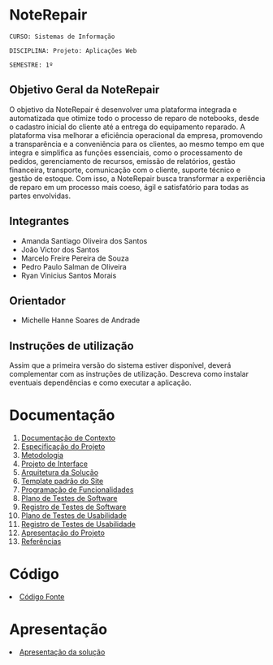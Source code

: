 # NoteRepair

`CURSO: Sistemas de Informação`

`DISCIPLINA: Projeto: Aplicações Web`

`SEMESTRE: 1º`

## Objetivo Geral da NoteRepair

O objetivo da NoteRepair é desenvolver uma plataforma integrada e automatizada que otimize todo o processo de reparo de notebooks, desde o cadastro inicial do cliente até a entrega do equipamento reparado. A plataforma visa melhorar a eficiência operacional da empresa, promovendo a transparência e a conveniência para os clientes, ao mesmo tempo em que integra e simplifica as funções essenciais, como o processamento de pedidos, gerenciamento de recursos, emissão de relatórios, gestão financeira, transporte, comunicação com o cliente, suporte técnico e gestão de estoque. Com isso, a NoteRepair busca transformar a experiência de reparo em um processo mais coeso, ágil e satisfatório para todas as partes envolvidas.

## Integrantes

* Amanda Santiago Oliveira dos Santos
* João Victor dos Santos
* Marcelo Freire Pereira de Souza
* Pedro Paulo Salman de Oliveira
* Ryan Vinicius Santos Morais

## Orientador

* Michelle Hanne Soares de Andrade

## Instruções de utilização

Assim que a primeira versão do sistema estiver disponível, deverá complementar com as instruções de utilização. Descreva como instalar eventuais dependências e como executar a aplicação.

# Documentação

<ol>
<li><a href="docs/01-Documentação de Contexto.md"> Documentação de Contexto</a></li>
<li><a href="docs/02-Especificação do Projeto.md"> Especificação do Projeto</a></li>
<li><a href="docs/03-Metodologia.md"> Metodologia</a></li>
<li><a href="docs/04-Projeto de Interface.md"> Projeto de Interface</a></li>
<li><a href="docs/05-Arquitetura da Solução.md"> Arquitetura da Solução</a></li>
<li><a href="docs/06-Template padrão do Site.md"> Template padrão do Site</a></li>
<li><a href="docs/07-Programação de Funcionalidades.md"> Programação de Funcionalidades</a></li>
<li><a href="docs/08-Plano de Testes de Software.md"> Plano de Testes de Software</a></li>
<li><a href="docs/09-Registro de Testes de Software.md"> Registro de Testes de Software</a></li>
<li><a href="docs/10-Plano de Testes de Usabilidade.md"> Plano de Testes de Usabilidade</a></li>
<li><a href="docs/11-Registro de Testes de Usabilidade.md"> Registro de Testes de Usabilidade</a></li>
<li><a href="docs/12-Apresentação do Projeto.md"> Apresentação do Projeto</a></li>
<li><a href="docs/13-Referências.md"> Referências</a></li>
</ol>

# Código

<li><a href="src/README.md"> Código Fonte</a></li>

# Apresentação

<li><a href="presentation/README.md"> Apresentação da solução</a></li>
